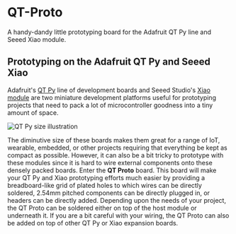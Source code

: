 # QT-Proto
A handy-dandy little prototyping board for the Adafruit QT Py line and Seeed Xiao module.

## Prototyping on the Adafruit QT Py and Seeed Xiao
Adafruit's [QT Py](https://www.adafruit.com/product/5325) line of development boards and Seeed Studio's [Xiao module]( https://www.seeedstudio.com/Seeeduino-XIAO-Arduino-Microcontroller-SAMD21-Cortex-M0+-p-4426.html) are two miniature development platforms useful for prototyping projects that need to pack a lot of microcontroller goodness into a tiny amount of space.

![QT Py size illustration]( https://cdn-shop.adafruit.com/970x728/5325-02.jpg)

The diminutive size of these boards makes them great for a range of IoT, wearable, embedded, or other projects requiring that everything be kept as compact as possible. However, it can also be a bit tricky to prototype with these modules since it is hard to wire external components onto these densely packed boards.
Enter the **QT Proto** board. This board will make your QT Py and Xiao prototyping efforts much easier by providing a breadboard-like grid of plated holes to which wires can be directly soldered, 2.54mm pitched components can be directly plugged in, or headers can be directly added. Depending upon the needs of your project, the QT Proto can be soldered either on top of the host module or underneath it. If you are a bit careful with your wiring, the QT Proto can also be added on top of other QT Py or Xiao expansion boards.
